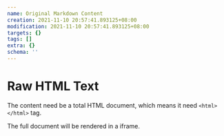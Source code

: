 ```yaml
---
name: Original Markdown Content
creation: 2021-11-10 20:57:41.893125+08:00
modification: 2021-11-10 20:57:41.893125+08:00
targets: {}
tags: []
extra: {}
schema: ''
---
```


# Raw HTML Text

The content need be a total HTML document, which means it need `<html></html>` tag.

The full document will be rendered in a iframe.

